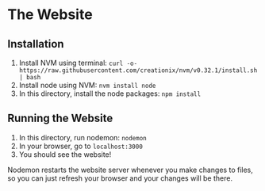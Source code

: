 # The Website

## Installation
1. Install NVM using terminal: `curl -o- https://raw.githubusercontent.com/creationix/nvm/v0.32.1/install.sh | bash`
2. Install node using NVM: `nvm install node`
3. In this directory, install the node packages: `npm install`

## Running the Website
1. In this directory, run nodemon: `nodemon`
2. In your browser, go to `localhost:3000`
3. You should see the website!

Nodemon restarts the website server whenever you make changes to files, so you can just refresh your browser and your changes will be there.